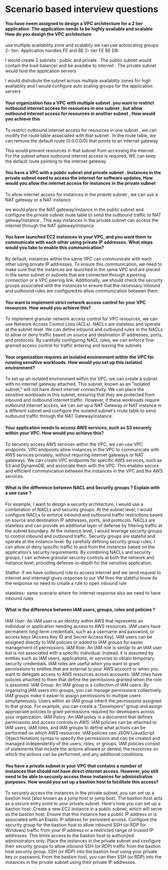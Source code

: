 # Scenario based interview questions

#### You have neem assigned to design a VPC architecture for a 2 tier application. The application needs to be highly available and scalable How do you design the VPC architecture

use multiple availability zone and scalabily we can use autoscaling groups
2- tier- Application handles FE and BE
2- tier FE BE DB

I would create 2 subnets : public and private . The public subnet would contain the load balancer and be availabe to internet . The private subnet would host the application servers

I would distrubute the subnet across multiple availablity zones for high availablity and I would configure auto scaling groups for the application servers

#### Your organization has a VPC with multiple subnet .you want to restrict outbound internet access for resources in one subnet , but allow outbound internet access for resources in another subnet , How would you achieve this

To restrict outbound internet access for resources in one subnet , we can modify the route table associated with that subnet . In the route table, we can remove the default route (0.0.0.0/0) that points to an internet gateway

This would prevent resources in that subnet from accessing the internet . For the subnet where outbound internet access is required, WE can keep the default route pointing to the internet gateway

#### You have a VPC with a public subnet and private subnet . Instances in the private subnet need to access the internet for software updates, How would you allow the internet access for instances in the private subnet

To allow internet access for instances in the priavte subnet , we can use a NAT gateway or a NAT instance

we would place the NAT gateway/instance in the public subnet and configure the private subnet route table to send the outbound traffic to NAT getway/instance , This way instances in the private subnet can access the internet through the NAT gateway/instance

#### You have launched EC2 instances in your VPC, and you want them to communicate with each other using private IP addresses. What steps would you take to enable this communication?

By default, instances within the same VPC can communicate with each other using private IP addresses.
To ensure this communication, we need to make sure that the instances are launched in the same VPC and are placed in the same subnet or subnets that are connected through a peering connection or a VPC peering link.
Additionally, we should check the security groups associated with the instances to ensure that the necessary inbound and outbound rules are configured to allow communication between them.

#### You want to implement strict network access control for your VPC resources. How would you achieve this?

To implement granular network access control for VPC resources, we can use Network Access Control Lists (ACLs).
NACLs are stateless and operate at the subnet level. We can define inbound and outbound rules in the NACLs to allow or deny traffic based on source and destination IP addresses, ports, and protocols.
By carefully configuring NACL rules, we can enforce fine-grained access control for traffic entering and leaving the subnets

#### Your organization requires an isolated environment within the VPC for running sensitive workloads. How would you set up this isolated environment?

To set up an isolated environment within the VPC, we can create a subnet with no internet gateway attached.
This subnet, known as an "isolated subnet," will not have direct internet connectivity. We can place the sensitive workloads in this subnet, ensuring that they are protected from inbound and outbound internet traffic.
However, if these workloads require outbound internet access, we can set up a NAT Gateway or NAT instance in a different subnet and configure the isolated subnet's route table to send outbound traffic through the NAT Gateway/instance.

#### Your application needs to access AWS services, such as S3 securely within your VPC. How would you achieve this?

To securely access AWS services within the VPC, we can use VPC endpoints. VPC endpoints allow instances in the VPC to communicate with AWS services privately, without requiring internet gateways or NAT gateways.
We can create VPC endpoints for specific AWS services, such as S3 and DynamoDB, and associate them with the VPC.
This enables secure and efficient communication between the instances in the VPC and the AWS services.

#### What is the difference between NACL and Security groups ? Explain with a use case ?

For example, I want to design a security architecture, I would use a combination of NACLs and security groups. At the subnet level, I would configure NACLs to enforce inbound and outbound traffic restrictions based on source and destination IP addresses, ports, and protocols. NACLs are stateless and can provide an additional layer of defense by filtering traffic at the subnet boundary.
At the instance level, I would leverage security groups to control inbound and outbound traffic. Security groups are stateful and operate at the instance level. By carefully defining security group rules, I can allow or deny specific traffic to and from the instances based on the application's security requirements.
By combining NACLs and security groups, I can achieve granular security controls at both the network and instance level, providing defense-in-depth for the sensitive application.

Statful- if we have outbound rule to access internet and we send request to internet and internegt gives response to our VM then the stateful know its the response no need to create a rule to open inbound rule

stateless- same scenario where for internet response also we need to have inbound rules

#### What is the difference between IAM users, groups, roles and policies ?

IAM User: An IAM user is an identity within AWS that represents an individual or application needing access to AWS resources. IAM users have permanent long-term credentials, such as a username and password, or access keys (Access Key ID and Secret Access Key). IAM users can be assigned directly to IAM policies or added to IAM groups for easier management of permissions.
IAM Role: An IAM role is similar to an IAM user but is not associated with a specific individual. Instead, it is assumed by entities such as IAM users, applications, or services to obtain temporary security credentials. IAM roles are useful when you want to grant permissions to entities that are external to your AWS account or when you want to delegate access to AWS resources across accounts. IAM roles have policies attached to them that define the permissions granted when the role is assumed.
IAM Group: An IAM group is a collection of IAM users. By organizing IAM users into groups, you can manage permissions collectively. IAM groups make it easier to assign permissions to multiple users simultaneously. Users within an IAM group inherit the permissions assigned to that group. For example, you can create a "Developers" group and assign appropriate policies to grant permissions required for developers across your organization.
IAM Policy: An IAM policy is a document that defines permissions and access controls in AWS. IAM policies can be attached to IAM users, IAM roles, and IAM groups to define what actions can be performed on which AWS resources. IAM policies use JSON (JavaScript Object Notation) syntax to specify the permissions and can be created and managed independently of the users, roles, or groups. IAM policies consist of statements that include the actions allowed or denied, the resources on which the actions can be performed, and any additional conditions.

#### You have a private subnet in your VPC that contains a number of instances that should not have direct internet access. However, you still need to be able to securely access these instances for administrative purposes. How would you set up a bastion host to facilitate this access?

To securely access the instances in the private subnet, you can set up a bastion host (also known as a jump host or jump box). The bastion host acts as a secure entry point to your private subnet. Here's how you can set up a bastion host:
Create a new EC2 instance in a public subnet, which will serve as the bastion host. Ensure that this instance has a public IP address or is associated with an Elastic IP address for persistent access.
Configure the security group for the bastion host to allow inbound SSH (or RDP for Windows) traffic from your IP address or a restricted range of trusted IP addresses. This limits access to the bastion host to authorized administrators only.
Place the instances in the private subnet and configure their security groups to allow inbound SSH (or RDP) traffic from the bastion host security group.
SSH (or RDP) into the bastion host using your private key or password. From the bastion host, you can then SSH (or RDP) into the instances in the private subnet using their private IP addresses.
